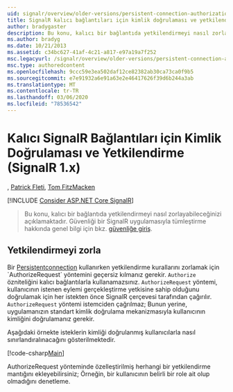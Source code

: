```yaml
---
uid: signalr/overview/older-versions/persistent-connection-authorization
title: SignalR kalıcı bağlantıları için kimlik doğrulaması ve yetkilendirme (SignalR 1. x) | Microsoft Docs
author: bradygaster
description: Bu konu, kalıcı bir bağlantıda yetkilendirmeyi nasıl zorlayabileceğinizi açıklamaktadır. Güvenliği bir SignalR uygulamasıyla tümleştirme hakkında genel bilgi için,...
ms.author: bradyg
ms.date: 10/21/2013
ms.assetid: c34bc627-41af-4c21-a817-e97a19a7f252
msc.legacyurl: /signalr/overview/older-versions/persistent-connection-authorization
msc.type: authoredcontent
ms.openlocfilehash: 9ccc59e3ea502daf12ce82382ab30ca73ca0f9b5
ms.sourcegitcommit: e7e91932a6e91a63e2e46417626f39d6b244a3ab
ms.translationtype: MT
ms.contentlocale: tr-TR
ms.lasthandoff: 03/06/2020
ms.locfileid: "78536542"
---
```

# <a name="authentication-and-authorization-for-signalr-persistent-connections-signalr-1x"></a>Kalıcı SignalR Bağlantıları için Kimlik Doğrulaması ve Yetkilendirme (SignalR 1.x)

, [Patrick Fleti](https://github.com/pfletcher), [Tom FitzMacken](https://github.com/tfitzmac)

[!INCLUDE [Consider ASP.NET Core SignalR](~/includes/signalr/signalr-version-disambiguation.md)]

> Bu konu, kalıcı bir bağlantıda yetkilendirmeyi nasıl zorlayabileceğinizi açıklamaktadır. Güvenliği bir SignalR uygulamasıyla tümleştirme hakkında genel bilgi için bkz. [güvenliğe giriş](index.md).

## <a name="enforce-authorization"></a>Yetkilendirmeyi zorla

Bir [Persistentconnection](https://msdn.microsoft.com/library/microsoft.aspnet.signalr.persistentconnection(v=vs.111).aspx) kullanırken yetkilendirme kurallarını zorlamak için `AuthorizeRequest` yöntemini geçersiz kılmanız gerekir. `Authorize` özniteliğini kalıcı bağlantılarla kullanamazsınız. `AuthorizeRequest` yöntemi, kullanıcının istenen eylemi gerçekleştirme yetkisine sahip olduğunu doğrulamak için her istekten önce SignalR çerçevesi tarafından çağırılır. `AuthorizeRequest` yöntemi istemciden çağrılmaz; Bunun yerine, uygulamanızın standart kimlik doğrulama mekanizmasıyla kullanıcının kimliğini doğrulamanız gerekir.

Aşağıdaki örnekte isteklerin kimliği doğrulanmış kullanıcılarla nasıl sınırlandıralınacağını gösterilmektedir.

[!code-csharp[Main](persistent-connection-authorization/samples/sample1.cs)]

AuthorizeRequest yönteminde özelleştirilmiş herhangi bir yetkilendirme mantığını ekleyebilirsiniz; Örneğin, bir kullanıcının belirli bir role ait olup olmadığını denetleme.
